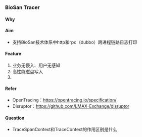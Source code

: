 ### BioSan Tracer
#### Why

#### Aim
- 支持BioSan技术体系中http和rpc（dubbo）跨进程链路日志打印

#### Feature
1. 业务无侵入、用户无感知
2. 高性能磁盘写入
3. 

#### Refer
- OpenTracing：https://opentracing.io/specification/
- Disruptor：https://github.com/LMAX-Exchange/disruptor


#### Question
- TraceSpanContext和TraceContext的作用区别是什么